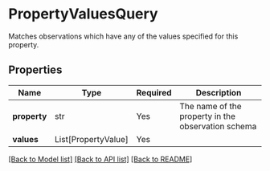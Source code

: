 # PropertyValuesQuery

Matches observations which have any of the values specified for this property.

## Properties
| Name | Type | Required | Description |
| ------------ | ------------- | ------------- | ------------- |
**property** | str | Yes | The name of the property in the observation schema |
**values** | List[PropertyValue] | Yes |  |


[[Back to Model list]](../../../../README.md#models-v1-link) [[Back to API list]](../../../../README.md#apis-v1-link) [[Back to README]](../../../../README.md)
